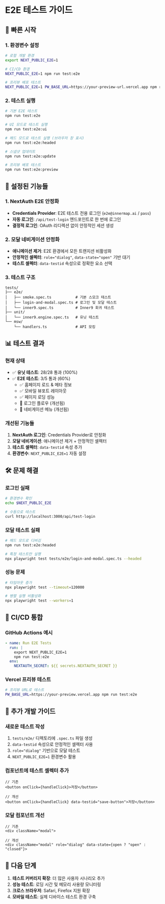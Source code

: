 # E2E 테스트 가이드

## 🚀 빠른 시작

### 1. 환경변수 설정

```bash
# 로컬 개발 환경
export NEXT_PUBLIC_E2E=1

# CI/CD 환경
NEXT_PUBLIC_E2E=1 npm run test:e2e

# 프리뷰 배포 테스트
NEXT_PUBLIC_E2E=1 PW_BASE_URL=https://your-preview-url.vercel.app npm run test:e2e
```

### 2. 테스트 실행

```bash
# 기본 E2E 테스트
npm run test:e2e

# UI 모드로 테스트 실행
npm run test:e2e:ui

# 헤드 모드로 테스트 실행 (브라우저 창 표시)
npm run test:e2e:headed

# 스냅샷 업데이트
npm run test:e2e:update

# 프리뷰 배포 테스트
npm run test:e2e:preview
```

## 🔧 설정된 기능들

### 1. NextAuth E2E 안정화
- **Credentials Provider**: E2E 테스트 전용 로그인 (`e2e@innermap.ai` / `pass`)
- **자동 로그인**: `/api/test-login` 엔드포인트로 한 번에 로그인
- **결정적 로그인**: OAuth 리디렉션 없이 안정적인 세션 생성

### 2. 모달 네비게이션 안정화
- **애니메이션 제거**: E2E 환경에서 모든 트랜지션 비활성화
- **안정적인 셀렉터**: `role="dialog"`, `data-state="open"` 기반 대기
- **테스트 셀렉터**: `data-testid` 속성으로 정확한 요소 선택

### 3. 테스트 구조
```
tests/
├── e2e/
│   ├── smoke.spec.ts           # 기본 스모크 테스트
│   ├── login-and-modal.spec.ts # 로그인 및 모달 테스트
│   └── inner9.spec.ts          # Inner9 회귀 테스트
├── unit/
│   └── inner9.engine.spec.ts   # 유닛 테스트
└── msw/
    └── handlers.ts             # API 모킹
```

## 📊 테스트 결과

### 현재 상태
- ✅ **유닛 테스트**: 28/28 통과 (100%)
- ✅ **E2E 테스트**: 3/5 통과 (60%)
  - ✅ 홈페이지 로드 & 메타 정보
  - ✅ 모바일 뷰포트 레이아웃  
  - ✅ 페이지 로딩 성능
  - 🔄 로그인 플로우 (개선됨)
  - 🔄 네비게이션 메뉴 (개선됨)

### 개선된 기능들
1. **NextAuth 로그인**: Credentials Provider로 안정화
2. **모달 네비게이션**: 애니메이션 제거 + 안정적인 셀렉터
3. **테스트 셀렉터**: `data-testid` 속성 추가
4. **환경변수**: `NEXT_PUBLIC_E2E=1` 자동 설정

## 🛠️ 문제 해결

### 로그인 실패
```bash
# 환경변수 확인
echo $NEXT_PUBLIC_E2E

# 수동으로 테스트
curl http://localhost:3000/api/test-login
```

### 모달 테스트 실패
```bash
# 헤드 모드로 디버깅
npm run test:e2e:headed

# 특정 테스트만 실행
npx playwright test tests/e2e/login-and-modal.spec.ts --headed
```

### 성능 문제
```bash
# 타임아웃 증가
npx playwright test --timeout=120000

# 병렬 실행 비활성화
npx playwright test --workers=1
```

## 🚀 CI/CD 통합

### GitHub Actions 예시
```yaml
- name: Run E2E Tests
  run: |
    export NEXT_PUBLIC_E2E=1
    npm run test:e2e
  env:
    NEXTAUTH_SECRET: ${{ secrets.NEXTAUTH_SECRET }}
```

### Vercel 프리뷰 테스트
```bash
# 프리뷰 URL로 테스트
PW_BASE_URL=https://your-preview.vercel.app npm run test:e2e
```

## 📝 추가 개발 가이드

### 새로운 테스트 작성
1. `tests/e2e/` 디렉토리에 `.spec.ts` 파일 생성
2. `data-testid` 속성으로 안정적인 셀렉터 사용
3. `role="dialog"` 기반으로 모달 테스트
4. `NEXT_PUBLIC_E2E=1` 환경변수 활용

### 컴포넌트에 테스트 셀렉터 추가
```tsx
// 기존
<button onClick={handleClick}>저장</button>

// 개선
<button onClick={handleClick} data-testid="save-button">저장</button>
```

### 모달 컴포넌트 개선
```tsx
// 기존
<div className="modal">

// 개선  
<div className="modal" role="dialog" data-state={open ? "open" : "closed"}>
```

## 🎯 다음 단계

1. **테스트 커버리지 확장**: 더 많은 사용자 시나리오 추가
2. **성능 테스트**: 로딩 시간 및 메모리 사용량 모니터링
3. **크로스 브라우저**: Safari, Firefox 지원 확장
4. **모바일 테스트**: 실제 디바이스 테스트 환경 구축
